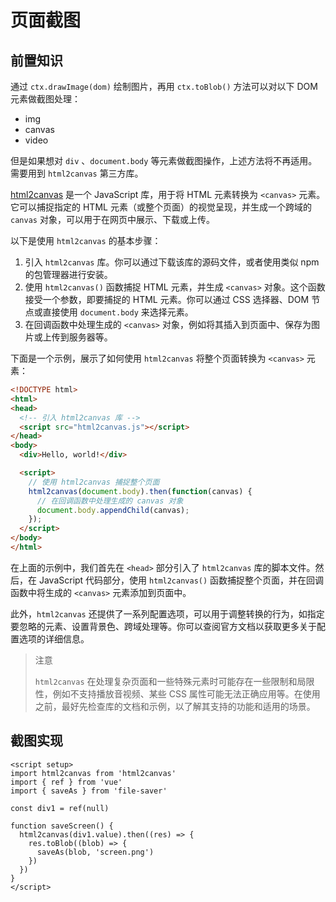 # 页面截图

## 前置知识

通过 `ctx.drawImage(dom)` 绘制图片，再用 `ctx.toBlob()` 方法可以对以下 DOM 元素做截图处理：

- img
- canvas
- video

但是如果想对 `div` 、`document.body` 等元素做截图操作，上述方法将不再适用。需要用到 `html2canvas` 第三方库。

[html2canvas](https://www.npmjs.com/package/html2canvas) 是一个 JavaScript 库，用于将 HTML 元素转换为 `<canvas>` 元素。它可以捕捉指定的 HTML 元素（或整个页面）的视觉呈现，并生成一个跨域的 `canvas` 对象，可以用于在网页中展示、下载或上传。

以下是使用 `html2canvas` 的基本步骤：

1. 引入 `html2canvas` 库。你可以通过下载该库的源码文件，或者使用类似 npm 的包管理器进行安装。
2. 使用 `html2canvas()` 函数捕捉 HTML 元素，并生成 `<canvas>` 对象。这个函数接受一个参数，即要捕捉的 HTML 元素。你可以通过 CSS 选择器、DOM 节点或直接使用 `document.body` 来选择元素。
3. 在回调函数中处理生成的 `<canvas>` 对象，例如将其插入到页面中、保存为图片或上传到服务器等。

下面是一个示例，展示了如何使用 `html2canvas` 将整个页面转换为 `<canvas>` 元素：

```html
<!DOCTYPE html>
<html>
<head>
  <!-- 引入 html2canvas 库 -->
  <script src="html2canvas.js"></script>
</head>
<body>
  <div>Hello, world!</div>

  <script>
    // 使用 html2canvas 捕捉整个页面
    html2canvas(document.body).then(function(canvas) {
      // 在回调函数中处理生成的 canvas 对象
      document.body.appendChild(canvas);
    });
  </script>
</body>
</html>
```

在上面的示例中，我们首先在 `<head>` 部分引入了 `html2canvas` 库的脚本文件。然后，在 JavaScript 代码部分，使用 `html2canvas()` 函数捕捉整个页面，并在回调函数中将生成的 `<canvas>` 元素添加到页面中。

此外，`html2canvas` 还提供了一系列配置选项，可以用于调整转换的行为，如指定要忽略的元素、设置背景色、跨域处理等。你可以查阅官方文档以获取更多关于配置选项的详细信息。

> 注意
>
> `html2canvas` 在处理复杂页面和一些特殊元素时可能存在一些限制和局限性，例如不支持播放音视频、某些 CSS 属性可能无法正确应用等。在使用之前，最好先检查库的文档和示例，以了解其支持的功能和适用的场景。

## 截图实现

```vue
<script setup>
import html2canvas from 'html2canvas'
import { ref } from 'vue'
import { saveAs } from 'file-saver'

const div1 = ref(null)

function saveScreen() {
  html2canvas(div1.value).then((res) => {
    res.toBlob((blob) => {
      saveAs(blob, 'screen.png')
    })
  })
}
</script>
```

